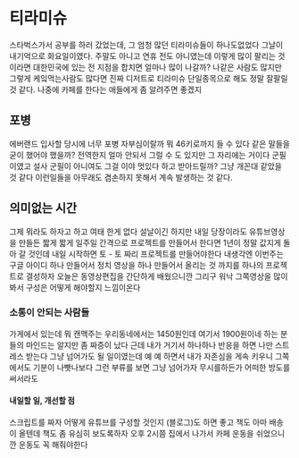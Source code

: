 # 티라미슈

스타벅스가서 공부를 하러 갔었는데, 그 엄청 많던 티라미슈들이 하나도없었다 그날이 내기억으로 화요일이였다. 주말도 아니고 연휴 전도 아니였는데 이렇게 많이 팔리는 것이라면 대한민국에 있는 전 지점을
합치면 얼마나 많이 나갈까? 나같은 사람도 많지만 그렇게 케잌먹는사람도 많다면 진짜 디저트로 티라미슈 단일종목으로 해도 정말 잘팔릴 것 같다. 나중에 카페를 한다는 애들에게 좀 알려주면 좋겠지

## 포병

에버랜드 입사할 당시에 너무 포병 자부심이랄까 뭐 46키로까지 들 수 있다 같은 말들을 굳이 했어야 했을까? 전역한지 얼마 안되서 그럴 수 도 있지만 그 자리에는 거이다 군필이였고 설사 군필이 아니여도
그걸 이야 멋있다 하고 받아드릴까? 그냥 개꼰대 같았을 것 같다 이런일들을 아무래도 겸손하지 못해서 계속 발생하는 것 같다.

## 의미없는 시간

그제 뭐라도 하자고 하고 여태 한게 없다 설날이긴 하지만 내일 당장이라도 유튜브영상을 만들든 짧게 짧게 일주일 간격으로 프로젝트를 만들어서 한다면 1년이 정말 값지게 돌아 갈 것인데 내일 시작하면
토 - 토 짜리 프로젝트를 만들어야한다 내생각엔 이번주는 구글 아이디 하나 만들어서 정치 영상을 하나 만들어서 올리는 것 까지를 하나의 프로젝트로 결성하자 오늘은 동영상편집을 간단하게 배웠으니깐
그리구 워낙 그쪽영상을 많이 봐서 구성은 어떻게 해야할지 느낌이온다

### 소통이 안되는 사람들

가게에서 있는데 뭐 캔맥주는 우리동네에서는 1450원인데 여기서 1900원이네 하는 분들의 마인드는 알지만 좀 짜증이 났다 근데 내가 거기서 하나하나 반응을 하면 나만 스트레스 받는다 그냥 넘어가도 될
일이였는데 예 예 하면서 내가 자존심을 게속 키우니 그쪽에서도 기분이 나빳나보다 그런 부류를 보면 그냥 넘어가자 무시를하든가 어떠한 방도를 써서라도

#### 내일할 일, 개선할 점

스크립트를 짜자 어떻게 유튜브를 구성할 것인지 (블로그)도 하면 좋고 책도 아마 배송이 올텐데 책도 좀 유심히 보도록하자 오후 2시쯤 집에서 나가서 카페 운동을 쉬었으니깐 운동도 꼭 해줘야한다
